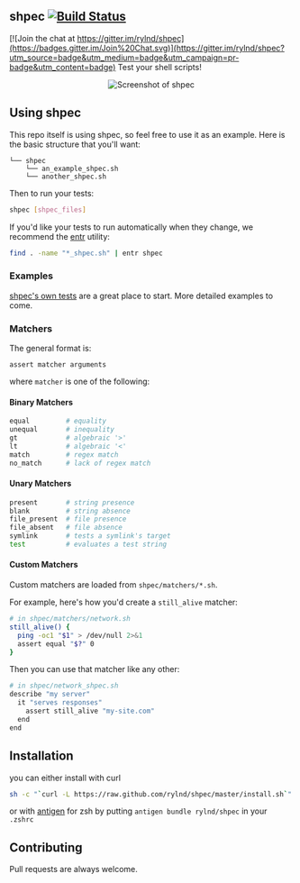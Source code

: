 shpec [![Build Status](https://travis-ci.org/rylnd/shpec.png)](https://travis-ci.org/rylnd/shpec)
----

[![Join the chat at https://gitter.im/rylnd/shpec](https://badges.gitter.im/Join%20Chat.svg)](https://gitter.im/rylnd/shpec?utm_source=badge&utm_medium=badge&utm_campaign=pr-badge&utm_content=badge)
Test your shell scripts!

<p align='center'>
  <img src='https://raw.github.com/wiki/rylnd/shpec/images/screenshot.png' alt="Screenshot of shpec" />
</p>

## Using shpec
This repo itself is using shpec, so feel free to use it as an example.
Here is the basic structure that you'll want:

    └── shpec
        └── an_example_shpec.sh
        └── another_shpec.sh

Then to run your tests:

```bash
shpec [shpec_files]
```

If you'd like your tests to run automatically when they change, we recommend the [entr](http://entrproject.org/) utility:

```bash
find . -name "*_shpec.sh" | entr shpec
```

### Examples
[shpec's own tests](https://github.com/rylnd/shpec/tree/master/shpec/shpec_shpec.sh)
are a great place to start. More detailed examples to come.

### Matchers
The general format is:

    assert matcher arguments

where `matcher` is one of the following:

#### Binary Matchers
```bash
equal         # equality
unequal       # inequality
gt            # algebraic '>'
lt            # algebraic '<'
match         # regex match
no_match      # lack of regex match
```

#### Unary Matchers
```bash
present       # string presence
blank         # string absence
file_present  # file presence
file_absent   # file absence
symlink       # tests a symlink's target
test          # evaluates a test string
```

#### Custom Matchers
Custom matchers are loaded from `shpec/matchers/*.sh`.

For example, here's how you'd create a `still_alive` matcher:

```bash
# in shpec/matchers/network.sh
still_alive() {
  ping -oc1 "$1" > /dev/null 2>&1
  assert equal "$?" 0
}
```

Then you can use that matcher like any other:

```bash
# in shpec/network_shpec.sh
describe "my server"
  it "serves responses"
    assert still_alive "my-site.com"
  end
end
```

## Installation
you can either install with curl
```bash
sh -c "`curl -L https://raw.github.com/rylnd/shpec/master/install.sh`"
```

or with [antigen](https://github.com/zsh-users/antigen) for zsh by
putting `antigen bundle rylnd/shpec` in your `.zshrc`

## Contributing
Pull requests are always welcome.
